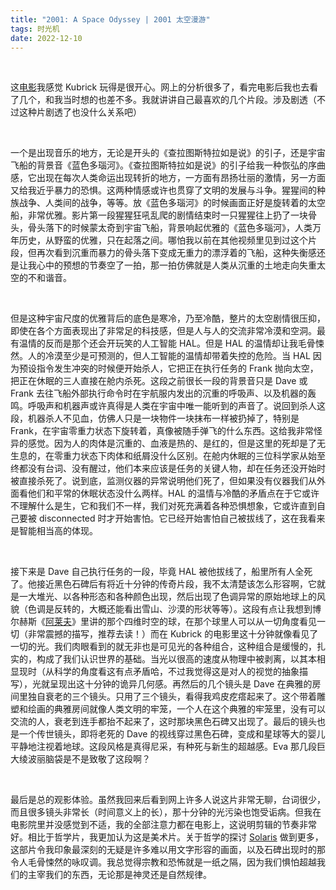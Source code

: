 ```yaml
---
title: "2001: A Space Odyssey | 2001 太空漫游"
tags: 时光机
date: 2022-12-10
---
```


<br/>

这[电影](https://movie.douban.com/subject/1292226/)我感觉 Kubrick 玩得是很开心。网上的分析很多了，看完电影后我也去看了几个，和我当时想的也差不多。我就讲讲自己最喜欢的几个片段。涉及剧透（不过这种片剧透了也没什么关系吧）

<br/>

一个是出现音乐的地方，无论是开头的《查拉图斯特拉如是说》的引子，还是宇宙飞船的背景音《蓝色多瑙河》。《查拉图斯特拉如是说》的引子给我一种恢弘的序曲感，它出现在每次人类命运出现转折的地方，一方面有昂扬壮丽的激情，另一方面又给我近乎暴力的恐惧。这两种情感或许也贯穿了文明的发展与斗争。猩猩间的种族战争、人类间的战争，等等。放《蓝色多瑙河》的时候画面正好是旋转着的太空船，非常优雅。影片第一段猩猩狂吼乱爬的剧情结束时一只猩猩往上扔了一块骨头，骨头落下的时候蒙太奇到宇宙飞船，背景响起优雅的《蓝色多瑙河》，人类万年历史，从野蛮的优雅，只在起落之间。哪怕我以前在其他视频里见到过这个片段，但再次看到沉重而暴力的骨头落下变成无重力的漂浮着的飞船，这种失衡感还是让我心中的预想的节奏空了一拍，那一拍仿佛就是人类从沉重的土地走向失重太空的不和谐音。

<br/>

但是这种宇宙尺度的优雅背后的底色是寒冷，乃至冷酷，整片的太空剧情很压抑，即使在各个方面表现出了非常足的科技感，但是人与人的交流非常冷漠和空洞。最有温情的反而是那个还会开玩笑的人工智能 HAL。但是 HAL 的温情却让我毛骨悚然。人的冷漠至少是可预测的，但人工智能的温情却带着失控的危险。当 HAL 因为预设指令发生冲突的时候便开始杀人，它把正在执行任务的 Frank 抛向太空，把正在休眠的三人直接在舱内杀死。这段之前很长一段的背景音只是 Dave 或 Frank 去往飞船外部执行命令时在宇航服内发出的沉重的呼吸声、以及机器的轰鸣。呼吸声和机器声或许真得是人类在宇宙中唯一能听到的声音了。说回到杀人这段，机器杀人不见血，仿佛人只是一块物件一块抹布一样被扔掉了，特别是 Frank，在宇宙零重力状态下旋转着，真像被随手弹飞的什么东西。这给我非常怪异的感觉。因为人的肉体是沉重的、血液是热的、是红的，但是这里的死却是了无生息的，在零重力状态下肉体和纸屑没什么区别。在舱内休眠的三位科学家从始至终都没有台词、没有醒过，他们本来应该是任务的关键人物，却在任务还没开始时被直接杀死了。说到底，监测仪器的异常说明他们死了，但如果没有仪器我们从外面看他们和平常的休眠状态没什么两样。HAL 的温情与冷酷的矛盾点在于它或许不理解什么是生，它和我们不一样，我们对死充满着各种恐惧想象，它或许直到自己要被 disconnected 时才开始害怕。它已经开始害怕自己被拔线了，这在我看来是智能相当高的体现。

<br/>

接下来是 Dave 自己执行任务的一段，毕竟 HAL 被他拔线了，船里所有人全死了。他接近黑色石碑后有将近十分钟的传奇片段，我不太清楚该怎么形容啊，它就是一大堆光、以各种形态和各种颜色出现，然后出现了色调异常的原始地球上的风貌（色调是反转的，大概还能看出雪山、沙漠的形状等等）。这段有点让我想到博尔赫斯《[阿莱夫](https://book.douban.com/subject/25796122/)》里讲的那个四维时空的球，在那个球里人可以从一切角度看见一切（非常震撼的描写，推荐去读！）而在 Kubrick 的电影里这十分钟就像看见了一切的光。我们肉眼看到的就无非也是可见光的各种组合，这种组合是缓慢的，扎实的，构成了我们认识世界的基础。当光以很高的速度从物理中被剥离，以其本相显现时（从科学的角度看这有点矛盾哈，不过我觉得这是对人的视觉的抽象描写），光就呈现出这十分钟的诡异几何感。再然后的几个镜头是 Dave 在典雅的房间里独自衰老的三个镜头。只用了三个镜头，看得我鸡皮疙瘩起来了。这个带着雕塑和绘画的典雅房间就像人类文明的牢笼，一个人在这个典雅的牢笼里，没有可以交流的人，衰老到连手都抬不起来了，这时那块黑色石碑又出现了。最后的镜头也是一个传世镜头，即将老死的 Dave 的视线穿过黑色石碑，变成和星球等大的婴儿平静地注视着地球。这段风格是真得尼采，有种死与新生的超越感。Eva 那几段巨大绫波丽脑袋是不是致敬了这段啊？

<br/>

最后是总的观影体验。虽然我回来后看到网上许多人说这片非常无聊，台词很少，而且很多镜头非常长（时间意义上的长），那十分钟的光污染也饱受诟病。但我在电影院里并没感觉到不适，我的全部注意力都在电影上，这说明剪辑的节奏非常好。相比于哲学片，我更加认为这是美术片。关于哲学的探讨 [Solaris](https://tianxianzi.me/2022/12/10/solaris/) 做到更多，这部片令我印象最深刻的无疑是许多难以用文字形容的画面，以及石碑出现时的那令人毛骨悚然的咏叹调。我总觉得宗教和恐怖就是一纸之隔，因为我们惧怕超越我们的主宰我们的东西，无论那是神灵还是自然规律。

<br/>
